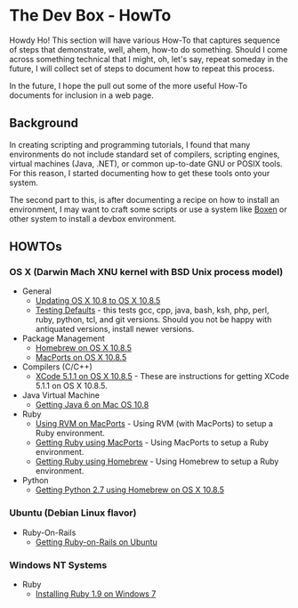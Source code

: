 # The Dev Box - HowTo 

Howdy Ho! This section will have various How-To that captures sequence of steps that demonstrate, well, ahem, how-to do something.  Should I come across something technical that I might, oh, let's say, repeat someday in the future, I will collect set of steps to document how to repeat this process.

In the future, I hope the pull out some of the more useful How-To documents for inclusion in a web page.

## Background

In creating scripting and programming tutorials, I found that many environments do not include standard set of compilers, scripting engines, virtual machines (Java, .NET), or common up-to-date GNU or POSIX tools.  For this reason, I started documenting how to get these tools onto your system.

The second part to this, is after documenting a recipe on how to install an environment, I may want to craft some scripts or use a system like [Boxen](https://boxen.github.com/) or other system to install a devbox environment.


## HOWTOs

### OS X (Darwin Mach XNU kernel with BSD Unix process model)

* General
  * [Updating OS X 10.8 to OS X 10.8.5](https://github.com/darkn3rd/devbox/blob/master/howtos/howto.update_osx_10_8_5.md)
  * [Testing Defaults](https://github.com/darkn3rd/devbox/blob/master/howtos/howto.check_defaults.md) - this tests gcc, cpp, java, bash, ksh, php, perl, ruby, python, tcl, and git versions.  Should you not be happy with antiquated versions, install newer versions.
* Package Management
  * [Homebrew on OS X 10.8.5](https://github.com/darkn3rd/devbox/blob/master/howtos/howto.homebrew.md)
  * [MacPorts on OS X 10.8.5](https://github.com/darkn3rd/devbox/blob/master/howtos/howto.macports.md)
* Compilers (C/C++)
  * [XCode 5.1.1 on OS X 10.8.5](https://github.com/darkn3rd/devbox/blob/master/howtos/howto.xcode.md) - These are instructions for getting XCode 5.1.1 on OS X 10.8.5.
* Java Virtual Machine
  * [Getting Java 6 on Mac OS 10.8](https://github.com/darkn3rd/devbox/blob/master/howtos/howto.jre6.md)    
* Ruby
  * [Using RVM on MacPorts](https://github.com/darkn3rd/devbox/blob/master/howtos/howto.rvm_macports.md) - Using RVM (with MacPorts) to setup a Ruby environment.
  * [Getting Ruby using MacPorts](https://github.com/darkn3rd/devbox/blob/master/howtos/howto.ruby_xcode511_macports.md) - Using MacPorts to setup a Ruby environment.
  * [Getting Ruby using Homebrew](https://github.com/darkn3rd/devbox/blob/master/howtos/howto.ruby_homebrew.md) - Using Homebrew to setup a Ruby environment.
* Python
  * [Getting Python 2.7 using Homebrew on OS X 10.8.5](https://github.com/darkn3rd/devbox/blob/master/howtos/howto.python_homebrew.md)

### Ubuntu (Debian Linux flavor)

* Ruby-On-Rails
  * [Getting Ruby-on-Rails on Ubuntu](https://github.com/darkn3rd/devbox/blob/master/howtos/howto.rails_ubuntu.md)

### Windows NT Systems

* Ruby
  * [Installing Ruby 1.9 on Windows 7](https://github.com/darkn3rd/devbox/blob/master/howtos/howto.ruby_windows.md)